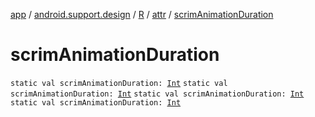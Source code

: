 [app](../../../index.md) / [android.support.design](../../index.md) / [R](../index.md) / [attr](index.md) / [scrimAnimationDuration](.)

# scrimAnimationDuration

`static val scrimAnimationDuration: `[`Int`](https://kotlinlang.org/api/latest/jvm/stdlib/kotlin/-int/index.html)
`static val scrimAnimationDuration: `[`Int`](https://kotlinlang.org/api/latest/jvm/stdlib/kotlin/-int/index.html)
`static val scrimAnimationDuration: `[`Int`](https://kotlinlang.org/api/latest/jvm/stdlib/kotlin/-int/index.html)
`static val scrimAnimationDuration: `[`Int`](https://kotlinlang.org/api/latest/jvm/stdlib/kotlin/-int/index.html)